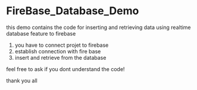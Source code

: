 # FireBase_Database_Demo
this demo contains the code for inserting and retrieving data using realtime database feature to firebase
1. you have to connect projet to firebase 
2. establish connection with fire base
3. insert and retrieve from the database

feel free to ask if you dont understand the code!

thank you  all

